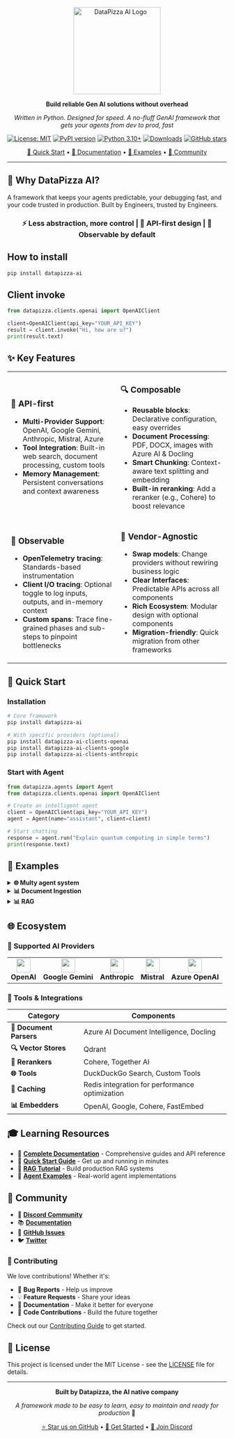 <div align="center">

<img src="docs/assets/logo.png" alt="DataPizza AI Logo" width="200" height="200">

**Build reliable Gen AI solutions without overhead**

*Written in Python. Designed for speed. A no-fluff GenAI framework that gets your agents from dev to prod, fast*

[![License: MIT](https://img.shields.io/badge/License-MIT-yellow.svg)](https://opensource.org/licenses/MIT)
[![PyPI version](https://img.shields.io/pypi/v/datapizza-ai.svg)](https://pypi.org/project/datapizza-ai/)
[![Python 3.10+](https://img.shields.io/badge/python-3.10+-blue.svg)](https://www.python.org/downloads/)
[![Downloads](https://img.shields.io/pypi/dm/datapizza-ai.svg)](https://pypi.org/project/datapizza-ai/)
[![GitHub stars](https://img.shields.io/github/stars/datapizza-tech/datapizza-ai.svg?style=social&label=Star)](https://github.com/datapizza-labs/datapizza-ai)

[🚀 Quick Start](#-quick-start) • [📖 Documentation](https://docs.datapizza.tech) • [🎯 Examples](#-examples) • [🤝 Community](#-community)

</div>

---

## 🌟 Why DataPizza AI?

A framework that keeps your agents predictable, your debugging fast, and your code trusted in production. Built by Engineers, trusted by Engineers.

<div align="center">

### ⚡ **Less abstraction, more control** | 🚀 **API-first design** | 🔧 **Observable by default**

</div>

## How to install
```sh
pip install datapizza-ai
```

## Client invoke

```python
from datapizza.clients.openai import OpenAIClient

client=OpenAIClient(api_key="YOUR_API_KEY")
result = client.invoke("Hi, how are u?")
print(result.text)
```

## ✨ Key Features

<table>
<tr>
<td width="50%">

### 🎯 **API-first**
- **Multi-Provider Support**: OpenAI, Google Gemini, Anthropic, Mistral, Azure
- **Tool Integration**: Built-in web search, document processing, custom tools
- **Memory Management**: Persistent conversations and context awareness

</td>
<td width="50%">

### 🔍 **Composable**
- **Reusable blocks**: Declarative configuration, easy overrides
- **Document Processing**: PDF, DOCX, images with Azure AI & Docling
- **Smart Chunking**: Context-aware text splitting and embedding
- **Built-in reranking**: Add a reranker (e.g., Cohere) to boost relevance

</td>
</tr>
<tr>
<td width="50%">

### 🔧 **Observable**
- **OpenTelemetry tracing**: Standards-based instrumentation
- **Client I/O tracing**: Optional toggle to log inputs, outputs, and in-memory context
- **Custom spans**: Trace fine-grained phases and sub-steps to pinpoint bottlenecks

</td>
<td width="50%">

### 🚀 **Vendor-Agnostic**
- **Swap models**: Change providers without rewiring business logic
- **Clear Interfaces**: Predictable APIs across all components
- **Rich Ecosystem**: Modular design with optional components
- **Migration-friendly**: Quick migration from other frameworks

</td>
</tr>
</table>

## 🚀 Quick Start

### Installation

```bash
# Core framework
pip install datapizza-ai

# With specific providers (optional)
pip install datapizza-ai-clients-openai
pip install datapizza-ai-clients-google
pip install datapizza-ai-clients-anthropic
```

### Start with Agent

```python
from datapizza.agents import Agent
from datapizza.clients.openai import OpenAIClient

# Create an intelligent agent
client = OpenAIClient(api_key="YOUR_API_KEY")
agent = Agent(name="assistant", client=client)

# Start chatting
response = agent.run("Explain quantum computing in simple terms")
print(response.text)
```




## 🎯 Examples


<details>
<summary><b>🌐 Multy agent system</b></summary>

```sh
# Install DuckDuckGo tool
pip install datapizza-ai-tools-duckduckgo
```


```python
from datapizza.agents.agent import Agent
from datapizza.clients.openai import OpenAIClient
from datapizza.tools import tool
from datapizza.tools.duckduckgo import DuckDuckGoSearchTool

client = OpenAIClient(api_key="YOUR_API_KEY", model="gpt-4.1")

@tool
def get_weather(city: str) -> str:
    return f""" it's sunny all the week in {city}"""

weather_agent = Agent(
    name="weather_expert",
    client=client,
    system_prompt="You are a weather expert. Provide detailed weather information and forecasts.",
    tools=[get_weather]
)

web_search_agent = Agent(
    name="web_search_expert",
    client=client,
    system_prompt="You are a web search expert. You can search the web for information.",
    tools=[DuckDuckGoSearchTool()]
)

planner_agent = Agent(
    name="planner",
    client=client, 
    system_prompt="You are a trip planner. You should provide a plan for the user. Make sure to provide a detailed plan with the best places to visit and the best time to visit them."
)

planner_agent.can_call([weather_agent, web_search_agent])

response = planner_agent.run(
    "I need to plan a hiking trip in Seattle next week. I want to see some waterfalls and a forest."
)
print(response.text)

```

</details>

<details>
<summary><b>📊 Document Ingestion</b></summary>

```python
from datapizza.core.vectorstore import VectorConfig
from datapizza.embedders import ChunkEmbedder
from datapizza.embedders.openai import OpenAIEmbedder
from datapizza.modules.parsers.docling import DoclingParser
from datapizza.modules.splitters import NodeSplitter
from datapizza.pipeline import IngestionPipeline
from datapizza.vectorstores.qdrant import QdrantVectorstore

vectorstore = QdrantVectorstore(location=":memory:")
embedder = ChunkEmbedder(client=OpenAIEmbedder(api_key="YOUR_API_KEY", model_name="text-embedding-3-small"))
vectorstore.create_collection("my_documents",vector_config=[VectorConfig(name="embedding", dimensions=1536)])

pipeline = IngestionPipeline(
    modules=[
        DoclingParser(),
        NodeSplitter(max_char=1024),
        embedder,
    ],
    vector_store=vectorstore,
    collection_name="my_documents"
)

pipeline.run("sample.pdf")

results = vectorstore.search(query_vector = [0.0] * 1536, collection_name="my_documents", k=5)
print(results)
```

</details>




<details>
<summary><b>📊 RAG</b></summary>

```python
from datapizza.clients.openai import OpenAIClient
from datapizza.embedders.openai import OpenAIEmbedder
from datapizza.modules.prompt import ChatPromptTemplate
from datapizza.modules.rewriters import ToolRewriter
from datapizza.pipeline import DagPipeline
from datapizza.vectorstores.qdrant import QdrantVectorstore

openai_client = OpenAIClient(
    model="gpt-4o-mini",
    api_key="YOUR_API_KEY"
)

dag_pipeline = DagPipeline()
dag_pipeline.add_module("rewriter",  ToolRewriter( client=openai_client, system_prompt="Rewrite user queries to improve retrieval accuracy." ))
dag_pipeline.add_module("embedder", OpenAIEmbedder( api_key= "YOUR_API_KEY", model_name="text-embedding-3-small" ))
dag_pipeline.add_module("retriever", QdrantVectorstore(host="localhost", port=6333).as_retriever(collection_name="my_documents", k=5))
dag_pipeline.add_module("prompt", ChatPromptTemplate( user_prompt_template="User question: {{user_prompt}}\n:", retrieval_prompt_template="Retrieved content:\n{% for chunk in chunks %}{{ chunk.text }}\n{% endfor %}"))
dag_pipeline.add_module("generator", openai_client)

dag_pipeline.connect("rewriter", "embedder", target_key="text")
dag_pipeline.connect("embedder", "retriever", target_key="query_vector")
dag_pipeline.connect("retriever", "prompt", target_key="chunks")
dag_pipeline.connect("prompt", "generator", target_key="memory")

query = "tell me something about this document"
result = dag_pipeline.run({
    "rewriter": {"user_prompt": query},
    "prompt": {"user_prompt": query},
    "retriever": {"collection_name": "my_documents", "k": 3},
    "generator":{"input": query}
})

print(f"Generated response: {result['generator']}")
```

</details>

## 🌐 Ecosystem

### 🤖 Supported AI Providers

<table>
<tr>
<td align="center"><img src="https://openai.com/favicon.ico" width="32"><br><b>OpenAI</b></td>
<td align="center"><img src="https://www.google.com/favicon.ico" width="32"><br><b>Google Gemini</b></td>
<td align="center"><img src="https://anthropic.com/favicon.ico" width="32"><br><b>Anthropic</b></td>
<td align="center"><img src="https://mistral.ai/favicon.ico" width="32"><br><b>Mistral</b></td>
<td align="center"><img src="https://azure.microsoft.com/favicon.ico" width="32"><br><b>Azure OpenAI</b></td>
</tr>
</table>

### 🔧 Tools & Integrations

| Category | Components |
|----------|------------|
| **📄 Document Parsers** | Azure AI Document Intelligence, Docling |
| **🔍 Vector Stores** | Qdrant |
| **🎯 Rerankers** | Cohere, Together AI |
| **🌐 Tools** | DuckDuckGo Search, Custom Tools |
| **💾 Caching** | Redis integration for performance optimization |
| **📊 Embedders** | OpenAI, Google, Cohere, FastEmbed |

## 🎓 Learning Resources

- 📖 **[Complete Documentation](https://docs.datapizza.tech)** - Comprehensive guides and API reference
- 🚀 **[Quick Start Guide](https://docs.datapizza.tech/guides/quick-start)** - Get up and running in minutes
- 🎯 **[RAG Tutorial](https://docs.datapizza.tech/guides/rag)** - Build production RAG systems
- 🤖 **[Agent Examples](https://docs.datapizza.tech/examples/agents)** - Real-world agent implementations

## 🤝 Community


- 💬 **[Discord Community](https://discord.gg/s5sJNHz2C8)** 
- 📚 **[Documentation](https://docs.datapizza.tech)** 
- 📧 **[GitHub Issues](https://github.com/datapizza-labs/datapizza-ai/issues)** 
- 🐦 **[Twitter](https://x.com/datapizza_ai)** 

### 🌟 Contributing

We love contributions! Whether it's:

- 🐛 **Bug Reports** - Help us improve
- 💡 **Feature Requests** - Share your ideas  
- 📝 **Documentation** - Make it better for everyone
- 🔧 **Code Contributions** - Build the future together

Check out our [Contributing Guide](CONTRIBUTING.md) to get started.

## 📄 License

This project is licensed under the MIT License - see the [LICENSE](LICENSE) file for details.

---

<div align="center">

**Built by Datapizza, the AI native company**

*A framework made to be easy to learn, easy to maintain and ready for production* 🍕

[⭐ Star us on GitHub](https://github.com/datapizza-labs/datapizza-ai) • [🚀 Get Started](https://docs.datapizza.tech) • [💬 Join Discord](https://discord.gg/s5sJNHz2C8)

</div>